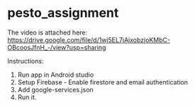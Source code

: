 # pesto_assignment

The video is attached here: 
https://drive.google.com/file/d/1wj5EL7jAjxobzjoKMbC-OBcoosJfnH_-/view?usp=sharing

Instructions: 
1. Run app in Android studio
2. Setup Firebase - Enable firestore and email authentication
3. Add google-services.json
4. Run it.

   
